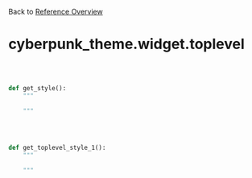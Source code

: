 
Back to [Reference Overview](https://github.com/pyrustic/cyberpunk-theme/blob/master/docs/reference/README.md)

# cyberpunk\_theme.widget.toplevel



<br>


```python

def get_style():
    """
    
    """

```

<br>

```python

def get_toplevel_style_1():
    """
    
    """

```

